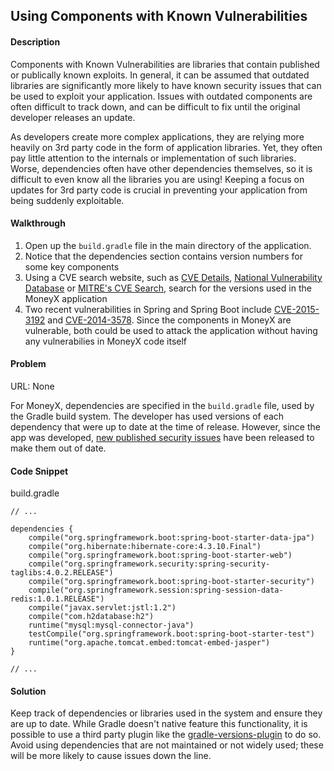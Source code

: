 ## Using Components with Known Vulnerabilities

#### Description

Components with Known Vulnerabilities are libraries that contain published or publically known exploits. In general, it can be assumed that outdated libraries are significantly more likely to have known security issues that can be used to exploit your application. Issues with outdated components are often difficult to track down, and can be difficult to fix until the original developer releases an update.

As developers create more complex applications, they are relying more heavily on 3rd party code in the form of application libraries. Yet, they often pay little attention to the internals or implementation of such libraries. Worse, dependencies often have other dependencies themselves, so it is difficult to even know all the libraries you are using! Keeping a focus on updates for 3rd party code is crucial in preventing your application from being suddenly exploitable.

#### Walkthrough

1. Open up the ```build.gradle``` file in the main directory of the application.
2. Notice that the dependencies section contains version numbers for some key components
3. Using a CVE search website, such as [CVE Details](http://www.cvedetails.com/), [National Vulnerability Database](https://nvd.nist.gov) or [MITRE's CVE Search](http://www.cve.mitre.org/find/index.html), search for the versions used in the MoneyX application
4. Two recent vulnerabilities in Spring and Spring Boot include [CVE-2015-3192](https://nvd.nist.gov/nvd.cfm?cvename=CVE-2015-3192) and [CVE-2014-3578](http://www.cvedetails.com/cve/CVE-2014-3578/). Since the components in MoneyX are vulnerable, both could be used to attack the application without having any vulnerabilies in MoneyX code itself

#### Problem
URL: None

For MoneyX, dependencies are specified in the ```build.gradle``` file, used by the Gradle build system. The developer has used versions of each dependency that were up to date at the time of release. However, since the app was developed, [new published security issues](https://pivotal.io/security/cve-2015-3192) have been released to make them out of date.

#### Code Snippet
build.gradle

```
// ...

dependencies {
    compile("org.springframework.boot:spring-boot-starter-data-jpa")
    compile("org.hibernate:hibernate-core:4.3.10.Final")
    compile("org.springframework.boot:spring-boot-starter-web")
    compile("org.springframework.security:spring-security-taglibs:4.0.2.RELEASE")
    compile("org.springframework.boot:spring-boot-starter-security")
    compile("org.springframework.session:spring-session-data-redis:1.0.1.RELEASE")
    compile("javax.servlet:jstl:1.2")
    compile("com.h2database:h2")
    runtime("mysql:mysql-connector-java")
    testCompile("org.springframework.boot:spring-boot-starter-test")
    runtime("org.apache.tomcat.embed:tomcat-embed-jasper")
}

// ...

```

#### Solution

Keep track of dependencies or libraries used in the system and ensure they are up to date. While Gradle doesn't native feature this functionality, it is possible to use a third party plugin like the [gradle-versions-plugin](https://github.com/ben-manes/gradle-versions-plugin) to do so. Avoid using dependencies that are not maintained or not widely used; these will be more likely to cause issues down the line.
